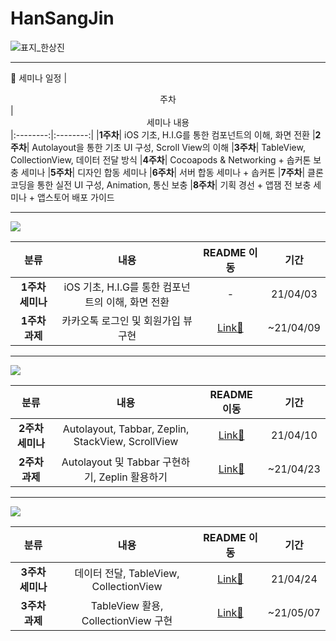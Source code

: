# HanSangJin
![표지_한상진](https://user-images.githubusercontent.com/60260284/113490342-36fead00-9504-11eb-95f4-02d51a4c6ed3.png)
<hr>

:date: 세미나 일정
|  <center>주차</center> |  <center>세미나 내용</center>
|:--------:|:--------:|
|**1주차**| iOS 기초, H.I.G를 통한 컴포넌트의 이해, 화면 전환
|**2주차**| Autolayout을 통한 기초 UI 구성, Scroll View의 이해
|**3주차**| TableView, CollectionView, 데이터 전달 방식
|**4주차**| Cocoapods & Networking + 솝커톤 보충 세미나
|**5주차**| 디자인 합동 세미나
|**6주차**| 서버 합동 세미나 + 솝커톤
|**7주차**| 클론 코딩을 통한 실전 UI 구성, Animation, 통신 보충
|**8주차**| 기획 경선 + 앱잼 전 보충 세미나 + 앱스토어 배포 가이드
<hr>
<img src="https://user-images.githubusercontent.com/70688424/114612335-fc073100-9cdc-11eb-8f81-3222e3c27125.png">
  
|  <center>분류</center> |  <center>내용</center> |  <center>README 이동</center> |  <center>기간</center> 
|:--------:|:--------:|:--------:|:--------:|
|**1주차 세미나**|iOS 기초, H.I.G를 통한 컴포넌트의 이해, 화면 전환|-|21/04/03
|**1주차 과제**|카카오톡 로그인 및 회원가입 뷰 구현|[Link🍎](https://github.com/28th-BE-SOPT-iOS-Part/HanSangJin/blob/main/Assignment_README/1%EC%A3%BC%EC%B0%A8%20README.md)|~21/04/09
<hr>
<img src="https://user-images.githubusercontent.com/70688424/114612173-c104fd80-9cdc-11eb-9fe1-3ef0c2a2ddc6.png">

|  <center>분류</center> |  <center>내용</center> |  <center>README 이동</center> |  <center>기간</center> 
|:--------:|:--------:|:--------:|:--------:|
|**2주차 세미나**|Autolayout, Tabbar, Zeplin, StackView, ScrollView|[Link🍎](https://github.com/28th-BE-SOPT-iOS-Part/HanSangJin/blob/main/Seminar_README/2%EC%A3%BC%EC%B0%A8%20README.md)|21/04/10
|**2주차 과제**|Autolayout 및 Tabbar 구현하기, Zeplin 활용하기|[Link🍎](https://github.com/28th-BE-SOPT-iOS-Part/HanSangJin/blob/main/Assignment_README/2%EC%A3%BC%EC%B0%A8%20README.md)|~21/04/23
<hr>
<img src="https://user-images.githubusercontent.com/70688424/117505901-c265d500-afbf-11eb-97e3-aa71b6d67460.jpg">

|  <center>분류</center> |  <center>내용</center> |  <center>README 이동</center> |  <center>기간</center> 
|:--------:|:--------:|:--------:|:--------:|
|**3주차 세미나**|데이터 전달, TableView, CollectionView|[Link🍎](https://github.com/28th-BE-SOPT-iOS-Part/HanSangJin/blob/main/Seminar_README/3%EC%A3%BC%EC%B0%A8%20README.md)|21/04/24
|**3주차 과제**|TableView 활용, CollectionView 구현|[Link🍎](https://github.com/28th-BE-SOPT-iOS-Part/HanSangJin/blob/main/Assignment_README/3%EC%A3%BC%EC%B0%A8%20README.md)|~21/05/07

